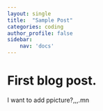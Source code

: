 ```yaml
---
layout: single
title:  "Sample Post"
categories: coding
author_profile: false
sidebar:
    nav: 'docs'
---
```


# First blog post.

I want to add ppicture?,,,.mn